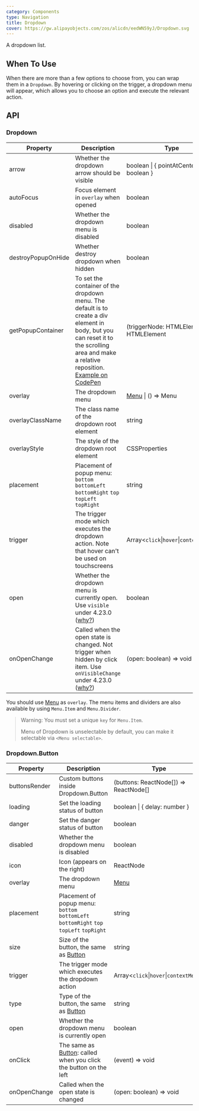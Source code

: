 ```yaml
---
category: Components
type: Navigation
title: Dropdown
cover: https://gw.alipayobjects.com/zos/alicdn/eedWN59yJ/Dropdown.svg
---
```


A dropdown list.

## When To Use

When there are more than a few options to choose from, you can wrap them in a `Dropdown`. By hovering or clicking on the trigger, a dropdown menu will appear, which allows you to choose an option and execute the relevant action.

## API

### Dropdown

| Property           | Description                                                                                                                                                                                                                                   | Type                                      | Default             | Version |
| ------------------ | --------------------------------------------------------------------------------------------------------------------------------------------------------------------------------------------------------------------------------------------- | ----------------------------------------- | ------------------- | ------- |
| arrow              | Whether the dropdown arrow should be visible                                                                                                                                                                                                  | boolean \| { pointAtCenter: boolean }     | false               |         |
| autoFocus          | Focus element in `overlay` when opened                                                                                                                                                                                                        | boolean                                   | false               | 4.21.0  |
| disabled           | Whether the dropdown menu is disabled                                                                                                                                                                                                         | boolean                                   | -                   |         |
| destroyPopupOnHide | Whether destroy dropdown when hidden                                                                                                                                                                                                          | boolean                                   | false               |         |
| getPopupContainer  | To set the container of the dropdown menu. The default is to create a div element in body, but you can reset it to the scrolling area and make a relative reposition. [Example on CodePen](https://codepen.io/afc163/pen/zEjNOy?editors=0010) | (triggerNode: HTMLElement) => HTMLElement | () => document.body |         |
| overlay            | The dropdown menu                                                                                                                                                                                                                             | [Menu](/components/menu) \| () => Menu    | -                   |         |
| overlayClassName   | The class name of the dropdown root element                                                                                                                                                                                                   | string                                    | -                   |         |
| overlayStyle       | The style of the dropdown root element                                                                                                                                                                                                        | CSSProperties                             | -                   |         |
| placement          | Placement of popup menu: `bottom` `bottomLeft` `bottomRight` `top` `topLeft` `topRight`                                                                                                                                                       | string                                    | `bottomLeft`        |         |
| trigger            | The trigger mode which executes the dropdown action. Note that hover can't be used on touchscreens                                                                                                                                            | Array&lt;`click`\|`hover`\|`contextMenu`> | \[`hover`]          |         |
| open               | Whether the dropdown menu is currently open. Use `visible` under 4.23.0 ([why?](/docs/react/faq#why-open))                                                                                                                                    | boolean                                   | -                   | 4.23.0  |
| onOpenChange       | Called when the open state is changed. Not trigger when hidden by click item. Use `onVisibleChange` under 4.23.0 ([why?](/docs/react/faq#why-open))                                                                                           | (open: boolean) => void                   | -                   | 4.23.0  |

You should use [Menu](/components/menu/) as `overlay`. The menu items and dividers are also available by using `Menu.Item` and `Menu.Divider`.

> Warning: You must set a unique `key` for `Menu.Item`.
>
> Menu of Dropdown is unselectable by default, you can make it selectable via `<Menu selectable>`.

### Dropdown.Button

| Property      | Description                                                                                 | Type                                      | Default       | Version |
| ------------- | ------------------------------------------------------------------------------------------- | ----------------------------------------- | ------------- | ------- |
| buttonsRender | Custom buttons inside Dropdown.Button                                                       | (buttons: ReactNode\[]) => ReactNode\[]   | -             |         |
| loading       | Set the loading status of button                                                            | boolean \| { delay: number }              | false         |         |
| danger        | Set the danger status of button                                                             | boolean                                   | -             | 4.23.0  |
| disabled      | Whether the dropdown menu is disabled                                                       | boolean                                   | -             |         |
| icon          | Icon (appears on the right)                                                                 | ReactNode                                 | -             |         |
| overlay       | The dropdown menu                                                                           | [Menu](/components/menu)                  | -             |         |
| placement     | Placement of popup menu: `bottom` `bottomLeft` `bottomRight` `top` `topLeft` `topRight`     | string                                    | `bottomRight` |         |
| size          | Size of the button, the same as [Button](/components/button/#API)                           | string                                    | `default`     |         |
| trigger       | The trigger mode which executes the dropdown action                                         | Array&lt;`click`\|`hover`\|`contextMenu`> | \[`hover`]    |         |
| type          | Type of the button, the same as [Button](/components/button/#API)                           | string                                    | `default`     |         |
| open          | Whether the dropdown menu is currently open                                                 | boolean                                   | -             | 4.23.0  |
| onClick       | The same as [Button](/components/button/#API): called when you click the button on the left | (event) => void                           | -             |         |
| onOpenChange  | Called when the open state is changed                                                       | (open: boolean) => void                   | -             | 4.23.0  |
